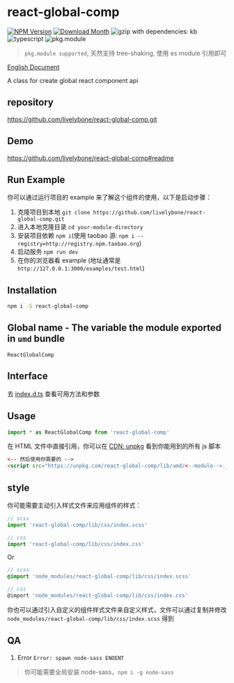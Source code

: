 # react-global-comp
[![NPM Version](http://img.shields.io/npm/v/react-global-comp.svg?style=flat-square)](https://www.npmjs.com/package/react-global-comp)
[![Download Month](http://img.shields.io/npm/dm/react-global-comp.svg?style=flat-square)](https://www.npmjs.com/package/react-global-comp)
![gzip with dependencies: kb](https://img.shields.io/badge/gzip--with--dependencies-kb-brightgreen.svg "gzip with dependencies: kb")
![typescript](https://img.shields.io/badge/typescript-supported-blue.svg "typescript")
![pkg.module](https://img.shields.io/badge/pkg.module-supported-blue.svg "pkg.module")

> `pkg.module supported`, 天然支持 tree-shaking, 使用 es module 引用即可

[English Document](./README.md)

A class for create global react component api

## repository
https://github.com/livelybone/react-global-comp.git

## Demo
https://github.com/livelybone/react-global-comp#readme

## Run Example
你可以通过运行项目的 example 来了解这个组件的使用，以下是启动步骤：

1. 克隆项目到本地 `git clone https://github.com/livelybone/react-global-comp.git`
2. 进入本地克隆目录 `cd your-module-directory`
3. 安装项目依赖 `npm i`(使用 taobao 源: `npm i --registry=http://registry.npm.taobao.org`)
4. 启动服务 `npm run dev`
5. 在你的浏览器看 example (地址通常是 `http://127.0.0.1:3000/examples/test.html`)

## Installation
```bash
npm i -S react-global-comp
```

## Global name - The variable the module exported in `umd` bundle
`ReactGlobalComp`

## Interface
去 [index.d.ts](./index.d.ts) 查看可用方法和参数

## Usage
```js
import * as ReactGlobalComp from 'react-global-comp'
```

在 HTML 文件中直接引用，你可以在 [CDN: unpkg](https://unpkg.com/react-global-comp/lib/umd/) 看到你能用到的所有 js 脚本
```html
<-- 然后使用你需要的 -->
<script src="https://unpkg.com/react-global-comp/lib/umd/<--module-->.js"></script>
```

## style
你可能需要主动引入样式文件来应用组件的样式：
```js
// scss
import 'react-global-comp/lib/css/index.scss'

// css
import 'react-global-comp/lib/css/index.css'
```
Or
```scss
// scss
@import 'node_modules/react-global-comp/lib/css/index.scss'

// css
@import 'node_modules/react-global-comp/lib/css/index.css'
```

你也可以通过引入自定义的组件样式文件来自定义样式，文件可以通过复制并修改 `node_modules/react-global-comp/lib/css/index.scss` 得到

## QA

1. Error `Error: spawn node-sass ENOENT`

> 你可能需要全局安装 node-sass，`npm i -g node-sass`
